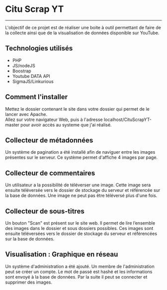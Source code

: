 # Citu Scrap YT
***

L'objectif de ce projet est de réaliser une boite à outil permettant de faire de la collecte ainsi que de la visualisation de données disponible sur YouTube.

## Technologies utilisés

* PHP
* JS/nodeJS
* Boostrap
* Youtube DATA API
* SigmaJS/Linkurious  

## Comment l'installer

Mettez le dossier contenant le site dans votre dossier qui permet de le lancer avec Apache.  
Allez sur votre navigateur Web, puis à l'adresse localhost/CituScrapYT-master pour avoir accès au systeme que j'ai réalisé.  

## Collecteur de métadonnées

Un système de pagination a été installé afin de naviguer entre les images présentes sur le serveur. Ce système permet d'affiche 4 images par page.

## Collecteur de commentaires

Un utilisateur a la possibilité de téléverser une image. Cette image sera ensuite téléversée vers le dossier de stockage du serveur et référencée sur la base de données.
Une image ne peut pas être téléversé plus d'une fois.

## Collecteur de sous-titres

Un bouton "Scan" est présent sur le site web. Il permet de lire l’ensemble des images dans le dossier et sous dossiers possibles.
Ces images sont ensuite téléversées vers le dossier de stockage du serveur et référencées sur la base de données.

## Visualisation : Graphique en réseau

Un système d'administration a été ajouté. 
Un membre de l'administration peut se créer un compte. Le mot de passé est hashé et les informations sont envoyé à la base de données.
Par la suite il peut se connecter et supprimer des images.
